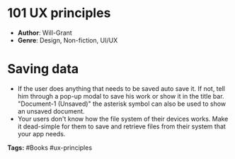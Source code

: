 # 101 UX principles
- **Author**: Will-Grant
- **Genre**: Design, Non-fiction, UI/UX 

# Saving data
- If the user does anything that needs to be saved auto save it. If not, tell him through a pop-up modal to save his work or show it in the title bar. "Document-1 (Unsaved)" the asterisk symbol can also be used to show an unsaved document.
- Your users don't know how the file system of their devices works. Make it dead-simple for them to save and retrieve files from their system that your app needs.

**Tags:** #Books #ux-principles